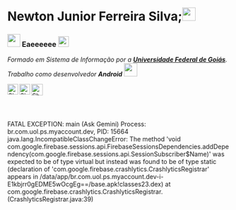 # Newton Junior Ferreira Silva;<img src="https://github.com/TheDudeThatCode/TheDudeThatCode/blob/master/Assets/Developer.gif" width="30px">

### <img src="https://github.com/TheDudeThatCode/TheDudeThatCode/blob/master/Assets/Hi.gif" width="29px"> Eaeeeeee&nbsp;<img src="https://github.com/TheDudeThatCode/TheDudeThatCode/blob/master/Assets/Earth.gif" width="24px">

<p>
  <em>
    Formado em Sistema de Informação por a <a href="https://www.ufg.br//"> <b>Universidade Federal de Goiás</b></a>. <br>
    Trabalho como desenvolvedor <b>Android</b> <img src="https://github.com/TheDudeThatCode/TheDudeThatCode/blob/master/Assets/Developer.gif" width="30px"> 
  </em>  
</p>

  <a href="https://www.linkedin.com/in/newton-junior-5812b4156/">
    <img align="left" alt="Shubhamdeep Jha | Linkedin" width="24px" src="https://github.com/TheDudeThatCode/TheDudeThatCode/blob/master/Assets/Linkedin.svg" />
  </a>
  <a href="https://www.instagram.com/newtonjrfs/">
    <img align="left" alt="Shubhamdeep Jha | Instagram" width="24px" src="https://github.com/TheDudeThatCode/TheDudeThatCode/blob/master/Assets/Instagram.svg" />
  </a>
  <a href="mailto:newtonjrfs@gmail.com">
    <img align="left" alt="Shubhamdeep Jha | Gmail" width="26px" src="https://github.com/TheDudeThatCode/TheDudeThatCode/blob/master/Assets/Gmail.svg" />
  </a>

<br><br><br><br>

FATAL EXCEPTION: main (Ask Gemini)
                 Process: br.com.uol.ps.myaccount.dev, PID: 15664
                 java.lang.IncompatibleClassChangeError: The method 'void com.google.firebase.sessions.api.FirebaseSessionsDependencies.addDependency(com.google.firebase.sessions.api.SessionSubscriber$Name)' was expected to be of type virtual but instead was found to be of type static (declaration of 'com.google.firebase.crashlytics.CrashlyticsRegistrar' appears in /data/app/br.com.uol.ps.myaccount.dev-i-E1kbjrr0gEDME5wOcgEg==/base.apk!classes23.dex)
                 	at com.google.firebase.crashlytics.CrashlyticsRegistrar.<clinit>(CrashlyticsRegistrar.java:39)

